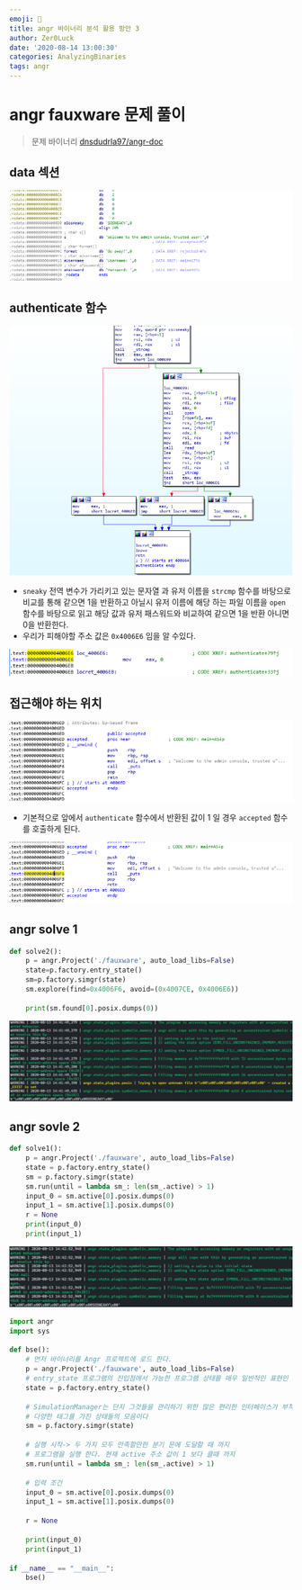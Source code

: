 ```yaml
---
emoji: 🤬
title: angr 바이너리 분석 활용 방안 3
author: Zer0Luck
date: '2020-08-14 13:00:30'
categories: AnalyzingBinaries
tags: angr
---
```


# angr fauxware 문제 풀이

> 문제 바이너리 [dnsdudrla97/angr-doc](https://github.com/dnsdudrla97/angr-doc/tree/master/examples/fauxware-SOLVED)

## data 섹션

![./0.png](./0.png)

## authenticate 함수

![./1.png](./1.png)

- `sneaky` 전역 변수가 가리키고 있는 문자열 과 유저 이름을 `strcmp` 함수를 바탕으로 비교를 통해 같으면 1을 반환하고 아닐시 유저 이름에 해당 하는 파일 이름을 `open` 함수를 바탕으로 읽고 해당 값과 유저 패스워드와 비교하여 같으면 1을 반환 아니면 0을 반환한다.
- 우리가 피해야할 주소 값은 `0x4006E6` 임을 알 수있다.

![./2.png](./2.png)

## 접근해야 하는 위치

![./3.png](./3.png)

- 기본적으로 앞에서 `authenticate` 함수에서 반환된 값이 1 일 경우 `accepted` 함수를 호출하게 된다.

![./4.png](./4.png)

## angr solve 1

```python
def solve2():
    p = angr.Project('./fauxware', auto_load_libs=False)
    state=p.factory.entry_state()
    sm=p.factory.simgr(state)
    sm.explore(find=0x4006F6, avoid=(0x4007CE, 0x4006E6))

    print(sm.found[0].posix.dumps(0))
```

![./5.png](./5.png)

## angr sovle 2

```python
def solve1():
    p = angr.Project('./fauxware', auto_load_libs=False)
    state = p.factory.entry_state()
    sm = p.factory.simgr(state)
    sm.run(until = lambda sm_: len(sm_.active) > 1)
    input_0 = sm.active[0].posix.dumps(0)
    input_1 = sm.active[1].posix.dumps(0)
    r = None
    print(input_0)
    print(input_1)
```

![./6.png](./6.png)

```python
import angr
import sys

def bse():
    # 먼저 바이너리를 Angr 프로젝트에 로드 한다.
    p = angr.Project('./fauxware', auto_load_libs=False)
    # entry_state 프로그램의 진입점에서 가능한 프로그램 상태를 매우 일반적인 표현인 SimState로 생성한다.
    state = p.factory.entry_state()

    # SimulationManager는 단지 그것들을 관리하기 위한 많은 편리한 인터페이스가 부착된
    # 다양한 태그를 가진 상태들의 모음이다
    sm = p.factory.simgr(state)

    # 실행 시작-> 두 가지 모두 만족할만한 분기 문에 도달할 때 까지 
    # 프로그램을 실행 한다. 현재 active 주소 값이 1 보다 클때 까지
    sm.run(until = lambda sm_: len(sm_.active) > 1)

    # 입력 조건
    input_0 = sm.active[0].posix.dumps(0)
    input_1 = sm.active[1].posix.dumps(0)

    r = None
    
    print(input_0)
    print(input_1)

if __name__ == "__main__":
    bse()
```
```toc
```